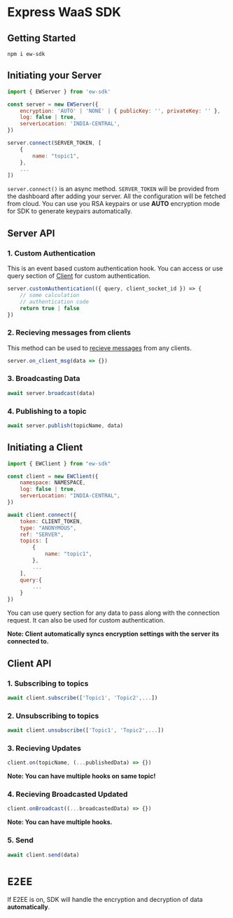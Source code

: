 # Express WaaS SDK

## Getting Started

`npm i ew-sdk`

## Initiating your Server

```js
import { EWServer } from 'ew-sdk'

const server = new EWServer({
    encryption: 'AUTO' | 'NONE' | { publicKey: '', privateKey: '' },
    log: false | true,
    serverLocation: 'INDIA-CENTRAL',
})

server.connect(SERVER_TOKEN, [
    {
        name: "topic1",
    },
    ...
])

```

`server.connect()` is an async method. `SERVER_TOKEN` will be provided from the dashboard after adding your server. All the configuration will be fetched from cloud. You can use you RSA keypairs or use **AUTO** encryption mode for SDK to generate keypairs automatically.

## Server API

### 1. Custom Authentication

This is an event based custom authentication hook. You can access or use query section of [Client](#initiating-a-client) for custom authentication.

```js
server.customAuthentication(({ query, client_socket_id }) => {
    // some calculation
    // authentication code
    return true | false
})
```

### 2. Recieving messages from clients

This method can be used to [recieve messages](#5-send) from any clients.

```js
server.on_client_msg(data => {})
```

### 3. Broadcasting Data

```js
await server.broadcast(data)
```

### 4. Publishing to a topic

```js
await server.publish(topicName, data)
```

## Initiating a Client

```js
import { EWClient } from "ew-sdk"

const client = new EWClient({
	namespace: NAMESPACE,
	log: false | true,
	serverLocation: "INDIA-CENTRAL",
})

await client.connect({
    token: CLIENT_TOKEN,
    type: "ANONYMOUS",
    ref: "SERVER",
    topics: [
        {
            name: "topic1",
        },
        ...
    ],
    query:{
        ...
    }
})

```

You can use query section for any data to pass along with the connection request. It can also be used for custom authentication.

**Note: Client automatically syncs encryption settings with the server its connected to.**

## Client API

### 1. Subscribing to topics

```js
await client.subscribe(['Topic1', 'Topic2',...])
```

### 2. Unsubscribing to topics

```js
await client.unsubscribe(['Topic1', 'Topic2',...])
```

### 3. Recieving Updates

```js
client.on(topicName, (...publishedData) => {})
```

**Note: You can have multiple hooks on same topic!**

### 4. Recieving Broadcasted Updated

```js
client.onBroadcast((...broadcastedData) => {})
```

**Note: You can have multiple hooks.**

### 5. Send

```js
await client.send(data)
```

# `E2EE`

If E2EE is on, SDK will handle the encryption and decryption of data **automatically**.
